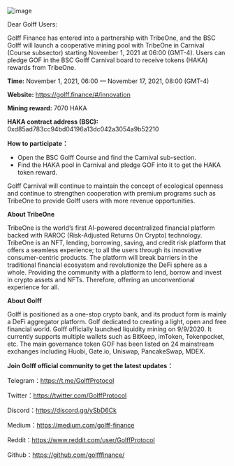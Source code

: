 ![image](https://docs.golff.com/blog/page/53.png)

Dear Golff Users:

Golff Finance has entered into a partnership with TribeOne, and the BSC Golff will launch a cooperative mining pool with TribeOne in Carnival (Course subsector) starting November 1, 2021 at 06:00 (GMT-4). Users can pledge GOF in the BSC Golff Carnival board to receive tokens (HAKA) rewards from TribeOne.

**Time:** November 1, 2021, 06:00 — November 17, 2021, 08:00 (GMT-4)

**Website:** https://golff.finance/#/innovation

**Mining reward:** 7070 HAKA

**HAKA contract address (BSC):** 0xd85ad783cc94bd04196a13dc042a3054a9b52210

**How to participate：**

- Open the BSC Golff Course and find the Carnival sub-section.
- Find the HAKA pool in Carnival and pledge GOF into it to get the HAKA token reward.

Golff Carnival will continue to maintain the concept of ecological openness and continue to strengthen cooperation with premium programs such as TribeOne to provide Golff users with more revenue opportunities.

**About TribeOne**

TribeOne is the world’s first AI-powered decentralized financial platform backed with RAROC (Risk-Adjusted Returns On Crypto) technology. TribeOne is an NFT, lending, borrowing, saving, and credit risk platform that offers a seamless experience; to all the users through its innovative consumer-centric products. The platform will break barriers in the traditional financial ecosystem and revolutionize the DeFi sphere as a whole. Providing the community with a platform to lend, borrow and invest in crypto assets and NFTs. Therefore, offering an unconventional experience for all.

**About Golff**

Golff is positioned as a one-stop crypto bank, and its product form is mainly a DeFi aggregator platform. Golf dedicated to creating a light, open and free financial world. Golff officially launched liquidity mining on 9/9/2020. It currently supports multiple wallets such as BitKeep, imToken, Tokenpocket, etc. The main governance token GOF has been listed on 24 mainstream exchanges including Huobi, Gate.io, Uniswap, PancakeSwap, MDEX.

**Join Golff official community to get the latest updates：**

Telegram：https://t.me/GolffProtocol

Twitter：https://twitter.com/GolffProtocol

Discord：https://discord.gg/ySbD6Ck

Medium：https://medium.com/golff-finance

Reddit：https://www.reddit.com/user/GolffProtocol

Github：https://github.com/golfffinance/